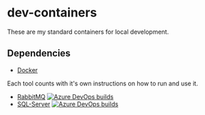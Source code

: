 # dev-containers

These are my standard containers for local development.

## Dependencies 

- [Docker](https://docs.docker.com/get-docker/)

Each tool counts with it's own instructions on how to run and use it.

- [RabbitMQ](https://github.com/raschmitt/dev-containers/tree/feature/dev-containers/rabbitmq) [![Azure DevOps builds](https://img.shields.io/azure-devops/build/raschmitt/7618d927-8467-43e2-b5e9-1aeddc1fbfdc/40?label=Build%20%26%20Test&style=flat-square)](https://dev.azure.com/raschmitt/raschmitt/_build?definitionId=40)
- [SQL-Server](https://github.com/raschmitt/dev-containers/tree/feature/dev-containers/sql-server) [![Azure DevOps builds](https://img.shields.io/azure-devops/build/raschmitt/7618d927-8467-43e2-b5e9-1aeddc1fbfdc/41?label=Build%20%26%20Test&style=flat-square)](https://dev.azure.com/raschmitt/raschmitt/_build?definitionId=41)
